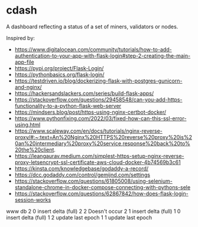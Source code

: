 # cdash
A dashboard reflecting a status of a set of miners, validators or nodes. 

Inspired by:
  - https://www.digitalocean.com/community/tutorials/how-to-add-authentication-to-your-app-with-flask-login#step-2-creating-the-main-app-file
  - https://pypi.org/project/Flask-Login/
  - https://pythonbasics.org/flask-login/
  - https://testdriven.io/blog/dockerizing-flask-with-postgres-gunicorn-and-nginx/
  - https://hackersandslackers.com/series/build-flask-apps/
  - https://stackoverflow.com/questions/29458548/can-you-add-https-functionality-to-a-python-flask-web-server
  - https://mindsers.blog/post/https-using-nginx-certbot-docker/
  - https://www.pythonfixing.com/2022/03/fixed-how-can-this-ssl-error-using.html
  - https://www.scaleway.com/en/docs/tutorials/nginx-reverse-proxy/#:~:text=An%20Nginx%20HTTPS%20reverse%20proxy%20is%20an%20intermediary%20proxy%20service,response%20back%20to%20the%20client.
  - https://leangaurav.medium.com/simplest-https-setup-nginx-reverse-proxy-letsencrypt-ssl-certificate-aws-cloud-docker-4b74569b3c61
  - https://kinsta.com/knowledgebase/godaddy-a-record/
  - https://dcc.godaddy.com/control/gemijnd.com/settings
  - https://stackoverflow.com/questions/61805008/using-selenium-standalone-chrome-in-docker-compose-connecting-with-pythons-sele
  - https://stackoverflow.com/questions/62867842/how-does-flask-login-session-works

www db
2   0   insert delta (full)
2   2   Doesn't occur
2   1   insert delta (full)
1   0   insert delta (full)
1   2   update last epoch
1   1   update last epoch